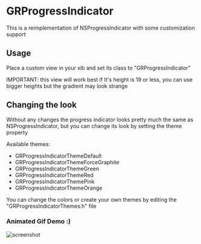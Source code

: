 # GRProgressIndicator

This is a reimplementation of NSProgressIndicator with some customization support

## Usage

Place a custom view in your xib and set its class to "GRProgressIndicator"

IMPORTANT: this view will work best if It's height is 19 or less, you can use bigger heights but the gradient may look strange

## Changing the look

Without any changes the progress indicator looks pretty much the same as NSProgressIndicator, but you can change its look by setting the theme property

Available themes:
* GRProgressIndicatorThemeDefault
* GRProgressIndicatorThemeForceGraphite
* GRProgressIndicatorThemeGreen
* GRProgressIndicatorThemeRed
* GRProgressIndicatorThemePink
* GRProgressIndicatorThemeOrange

You can change the colors or create your own themes by editing the "GRProgressIndicatorThemes.h" file

### Animated Gif Demo :)

![screenshot](https://raw.github.com/insidegui/GRProgressIndicator/master/GRProgressIndicatorDemo.gif)